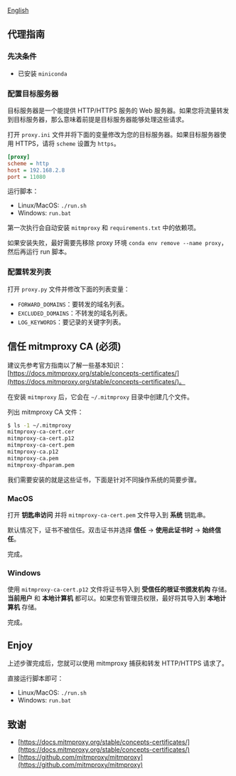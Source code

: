 [English](README_EN.md)

## 代理指南

### 先决条件
* 已安装 `miniconda`

### 配置目标服务器

目标服务器是一个能提供 HTTP/HTTPS 服务的 Web 服务器。如果您将流量转发到目标服务器，那么意味着前提是目标服务器能够处理这些请求。

打开 `proxy.ini` 文件并将下面的变量修改为您的目标服务器。如果目标服务器使用 HTTPS，请将 `scheme` 设置为 `https`。

```ini
[proxy]
scheme = http
host = 192.168.2.8
port = 11080
```

运行脚本：
* Linux/MacOS: `./run.sh`
* Windows: `run.bat`

第一次执行会自动安装 `mitmproxy` 和 `requirements.txt` 中的依赖项。

如果安装失败，最好需要先移除 proxy 环境 `conda env remove --name proxy`，然后再运行 run 脚本。

### 配置转发列表

打开 `proxy.py` 文件并修改下面的列表变量：

* `FORWARD_DOMAINS`：要转发的域名列表。
* `EXCLUDED_DOMAINS`：不转发的域名列表。
* `LOG_KEYWORDS`：要记录的关键字列表。

## 信任 mitmproxy CA (必须)

建议先参考官方指南以了解一些基本知识： [https://docs.mitmproxy.org/stable/concepts-certificates/](https://docs.mitmproxy.org/stable/concepts-certificates/)。

在安装 `mitmproxy` 后，它会在 `~/.mitmproxy` 目录中创建几个文件。

列出 mitmproxy CA 文件：
```bash
$ ls -1 ~/.mitmproxy 
mitmproxy-ca-cert.cer
mitmproxy-ca-cert.p12
mitmproxy-ca-cert.pem
mitmproxy-ca.p12
mitmproxy-ca.pem
mitmproxy-dhparam.pem
```

我们需要安装的就是这些证书，下面是针对不同操作系统的简要步骤。

### MacOS

打开 **钥匙串访问** 并将 `mitmproxy-ca-cert.pem` 文件导入到 **系统** 钥匙串。

默认情况下，证书不被信任。双击证书并选择 **信任** -> **使用此证书时** -> **始终信任**。

完成。

### Windows

使用 `mitmproxy-ca-cert.p12` 文件将证书导入到 **受信任的根证书颁发机构** 存储。**当前用户** 和 **本地计算机** 都可以。如果您有管理员权限，最好将其导入到 **本地计算机** 存储。

完成。

## Enjoy

上述步骤完成后，您就可以使用 mitmproxy 捕获和转发 HTTP/HTTPS 请求了。

直接运行脚本即可：
* Linux/MacOS: `./run.sh`
* Windows: `run.bat`

## 致谢

* [https://docs.mitmproxy.org/stable/concepts-certificates/](https://docs.mitmproxy.org/stable/concepts-certificates/)
* [https://github.com/mitmproxy/mitmproxy](https://github.com/mitmproxy/mitmproxy)


